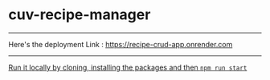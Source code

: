 # cuv-recipe-manager

-------------

Here's the deployment Link : https://recipe-crud-app.onrender.com
<a href='https://recipe-crud-app.onrender.com' target="_blank"/>

-------------

Run it locally by cloning, installing the packages and then ```npm run start```

